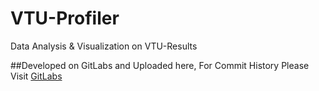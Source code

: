 # VTU-Profiler
Data Analysis &amp; Visualization on VTU-Results

##Developed on GitLabs and Uploaded here, For Commit History Please Visit
[GitLabs](https://gitlab.com/iashwinprasada/VTUProfiler)
